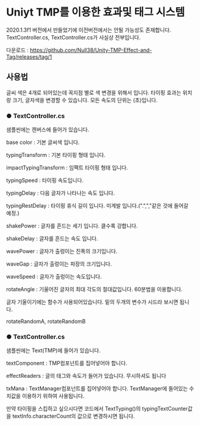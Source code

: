 # Uniyt TMP를 이용한 효과및 태그 시스템
2020.1.3f1 버전에서 만들었기에 이전버전에서는 안될 가능성도 존재합니다.
TextController.cs, TextController.cs가 사실상 전부입니다.

다운로드 : <https://github.com/Null38/Unity-TMP-Effect-and-Tag/releases/tag/1>

## 사용법
글씨 색은 4개로 되어있는데 꼭지점 별로 색 변경을 위해서 입니다.
타이핑 효과는 위치랑 크기, 글자색을 변경할 수 있습니다.
모든 속도의 단위는 (초)입니다.

### ● TextController.cs
샘플씬에는 캔버스에 들어가 있습니다.

base color : 기본 글씨색 입니다.

typingTransform : 기본 타이핑 형태 입니다.

impactTypingTransform : 임팩트 타이핑 형태 입니다.

typingSpeed : 타이핑 속도입니다. 

typingDelay : 다음 글자가 나타나는 속도 입니다. 

typingRestDelay : 타이핑 휴식 길이 입니다. 미계발 입니다.(".",","같은 것에 들어갈 예정.)


shakePower : 글자를 흔드는 세기 입니다. 클수록 강합니다.

shakeDelay : 글자를 흔드는 속도 입니다. 

wavePower : 글자가 출렁이는 진폭의 크기입니다.

waveGap : 글자가 출렁이는 파장의 크기입니다.

waveSpeed : 글자가 출렁이는 속도입니다.

rotateAngle : 기울어진 글자의 최대 각도의 절대값입니다. 60분법을 이용합니다.



글자 기울이기에는 함수가 사용되어있습니다. 밑의 두개의 변수가 시드라 보시면 됩니다. 

rotateRandomA, rotateRandomB 


### ● TextController.cs
샘플씬에는 Text(TMP)에 들어가 있습니다.


textComponent : TMP컴포넌트를 집어넣어야 합니다.

effectReaders : 글의 태그와 속도가 들어가 있습니다. 무시하셔도 됩니다

txMana : TextManager컴포넌트를 집어넣어야 합니다. TextManager에 들어있는 수치값을 이용하기 위하여 사용됩니다.



만약 타이핑을 스킵하고 싶으시다면 코드에서 TextTyping()의 typingTextCounter값을 textInfo.characterCount의 값으로 변경하시면 됩니다.
